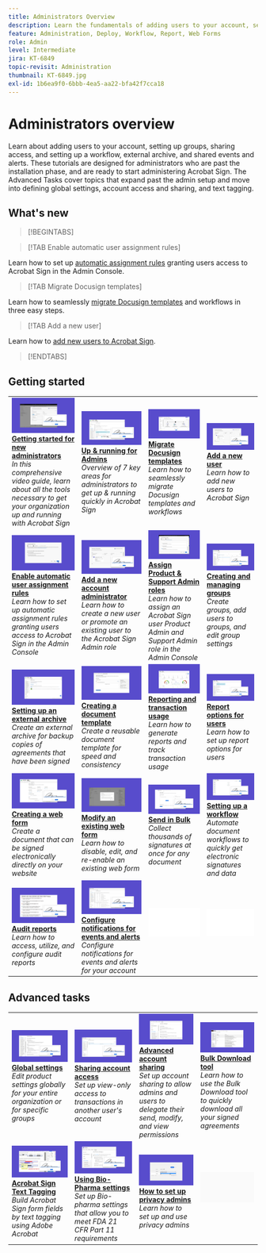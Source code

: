 ```yaml
---
title: Administrators Overview
description: Learn the fundamentals of adding users to your account, setting up groups, sharing access, and setting up a workflow, external archive, and shared events and alerts
feature: Administration, Deploy, Workflow, Report, Web Forms
role: Admin
level: Intermediate
jira: KT-6849
topic-revisit: Administration
thumbnail: KT-6849.jpg
exl-id: 1b6ea9f0-6bbb-4ea5-aa22-bfa42f7cca18
---
```

# Administrators overview

Learn about adding users to your account, setting up groups, sharing access, and setting up a workflow, external archive, and shared events and alerts. These tutorials are designed for administrators who are past the installation phase, and are ready to start administering Acrobat Sign. The Advanced Tasks cover topics that expand past the admin setup and move into defining global settings, account access and sharing, and text tagging.

## What's new

>[!BEGINTABS]

>[!TAB Enable automatic user assignment rules]

Learn how to set up [automatic assignment rules](automatic-assignment-rules.md) granting users access to Acrobat Sign in the Admin Console.

>[!TAB Migrate Docusign templates]

Learn how to seamlessly [migrate Docusign templates](docusign-templates.md) and workflows in three easy steps.

>[!TAB Add a new user]

Learn how to [add new users to Acrobat Sign](add-users-to-your-account.md).

>[!ENDTABS]

## Getting started

<table style="table-layout:fixed">
<tr>
  <td>
    <a href="get-started-admin.md">
      <img alt="Getting started for new administrators" src="../assets/get-started-admin.png" />
    </a>
    <div>
    <a href="get-started-admin.md"><strong>Getting started for new administrators</strong></a>
    </div>
    <em>In this comprehensive video guide, learn about all the tools necessary to get your organization up and running with Acrobat Sign</em>
    <br>
  </td>
  <td>
    <a href="up-and-running-admin.md">
      <img alt="Up &  running for admins" src="../assets/up-and-running.png" />
    </a>
    <div>
    <a href="up-and-running-admin.md"><strong>Up &  running for Admins</strong></a>
    </div>
    <em>Overview of 7 key areas for administrators to get up & running quickly in Acrobat Sign</em>
    <br>
  </td>
  <td>
    <a href="docusign-templates.md">
      <img alt="Migrate Docusign templates" src="../assets/migrate-templates.png" />
    </a>
    <div>
    <a href="docusign-templates.md"><strong>Migrate Docusign templates</strong></a>
    </div>
    <em>Learn how to seamlessly migrate Docusign templates and workflows</em>
    <br>
  </td>
  <td>
    <a href="add-users-to-your-account.md">
      <img alt="Add a new user" src="../assets/add-user.png" />
    </a>
    <div>
    <a href="add-users-to-your-account.md"><strong>Add a new user</strong></a>
    </div>
    <em>Learn how to add new users to Acrobat Sign</em>
    <br>
  </td>
</tr>
<tr>
  <td>
    <a href="automatic-assignment-rules.md">
      <img alt="Enable automatic user assignment rules" src="../assets/automatic-assignment.png" />
    </a>
    <div>
    <a href="automatic-assignment-rules.md"><strong>Enable automatic user assignment rules</strong></a>
    </div>
    <em>Learn how to set up automatic assignment rules granting users access to Acrobat Sign in the Admin Console</em>
    <br>
  </td>
  <td>
    <a href="add-admin.md">
      <img alt="Add a new account administrator" src="../assets/add-admin.png" />
    </a>
    <div>
    <a href="add-admin.md"><strong>Add a new account administrator</strong></a>
    </div>
    <em>Learn how to create a new user or promote an existing user to the Acrobat Sign Admin role</em>
    <br>
  </td>
    <td>
      <a href="promote-admin.md">
        <img alt="Assign Product & Support Admin roles" src="../assets/assign-product.png" />
      </a>
      <div>
      <a href="promote-admin.md"><strong>Assign Product & Support Admin roles</strong></a>
      </div>
      <em>Learn how to assign an Acrobat Sign user Product Admin and Support Admin role in the Admin Console</em>
      <br>
    </td>
    <td>
      <a href="create-and-manage-groups.md">
        <img alt="Creating and Managing Groups" src="../assets/groups.png" />
      </a>
      <div>
      <a href="create-and-manage-groups.md"><strong>Creating and managing groups</strong></a>
      </div>
      <em>Create groups, add users to groups, and edit group settings</em>
      <br>
    </td>
</tr>
<tr>
 <td>
      <a href="set-up-your-external-archive.md">
        <img alt="Setting up an external archive" src="../assets/external-archive.png" />
      </a>
      <div>
      <a href="set-up-your-external-archive.md"><strong>Setting up an external archive</strong></a>
      </div>
      <em>Create an external archive for backup copies of agreements that have been signed</em>
      <br>
    </td>
  <td>
    <a href="../sign-advanced-users/create-a-template.md">
      <img alt="Creating a document template" src="../assets/create-template.png" />
    </a>
    <div>
    <a href="../sign-advanced-users/create-a-template.md"><strong>Creating a document template</strong></a>
    </div>
    <em>Create a reusable document template for speed and consistency</em>
    <br>
  </td>
  <td>
    <a href="../sign-advanced-users/creating-a-report.md">
      <img alt="Reporting and transaction usage" src="../assets/reporting.png" />
    </a>
    <div>
    <a href="../sign-advanced-users/creating-a-report.md"><strong>Reporting and transaction usage</strong></a>
    </div>
    <em>Learn how to generate reports and track transaction usage</em>
    <br>
  </td>
  <td>
    <a href="report-options.md">
      <img alt="Report options for users" src="../assets/report-options.png" />
    </a>
    <div>
    <a href="report-options.md"><strong>Report options for users</strong></a>
    </div>
    <em>Learn how to set up report options for users</em>
    <br>
  </td>
</tr>  
<tr>
   <td>
    <a href="../sign-advanced-users/webform.md">
      <img alt="Creating a web form" src="../assets/web-form.png" />
    </a>
    <div>
    <a href="../sign-advanced-users/webform.md"><strong>Creating a web form</strong></a>
    </div>
    <em>Create a document that can be signed electronically directly on your website</em>
    <br>
  </td>
  <td>
    <a href="../sign-advanced-users/modify-webform.md">
      <img alt="Modify an existing web form" src="../assets/modify-web-form.png" />
    </a>
    <div>
    <a href="../sign-advanced-users/modify-webform.md"><strong>Modify an existing web form</strong></a>
    </div>
    <em>Learn how to disable, edit, and re-enable an existing web form</em>
    <br>
  </td>
  <td>
    <a href="../sign-advanced-users/megasign.md">
      <img alt="Send in Bulk" src="../assets/send-in-bulk.png" />
    </a>
    <div>
    <a href="../sign-advanced-users/megasign.md"><strong>Send in Bulk</strong></a>
    </div>
    <em>Collect thousands of signatures at once for any document</em>
    <br>
  </td>
  <td>
    <a href="building-a-custom-workflow.md">
      <img alt="Setting up a Workflow" src="../assets/workflow.png" />
    </a>
    <div>
    <a href="building-a-custom-workflow.md"><strong>Setting up a workflow</strong></a>
    </div>
    <em>Automate document workflows to quickly get electronic signatures and data</em>
    <br>
  </td>
</tr>
<tr>
     <td>
    <a href="audit-reports.md">
      <img alt="Audit reports" src="../assets/audit-report.png" />
    </a>
    <div>
    <a href="audit-reports.md"><strong>Audit reports</strong></a>
    </div>
    <em>Learn how to access, utilize, and configure audit reports</em>
    <br>
    </td>
    <td>
      <a href="set-up-shared-events-and-alert.md">
        <img alt="Setting up shared events and alerts" src="../assets/notifications.png" />
      </a>
      <div>
      <a href="set-up-shared-events-and-alert.md"><strong>Configure notifications for events and alerts</strong></a>
      </div>
      <em>Configure notifications for events and alerts for your account</em>
      <br>
    </td>
    <td>
      <img alt="Spacer" src="../assets/Whitespacer.png" />
      <div>
      <br>
    </td>
    <td>
      <img alt="Spacer" src="../assets/Whitespacer.png" />
      <div>
      <br>
    </td>
</tr>    
</table>

## Advanced tasks

<table style="table-layout:fixed">
<tr>
  <td>
    <a href="learn-about-global-settings.md">
      <img alt="Global settings" src="../assets/global-settings.png">
    </a>
    <div>
    <a href="learn-about-global-settings.md"><strong>Global settings</strong></a>
    </div>
    <em>Edit product settings globally for your entire organization or for specific groups</em>
    <br>
  </td>
  <td>
    <a href="share-account-access.md">
      <img alt="Sharing account access" src="../assets/sharing.png" />
    </a>  
    <div>
    <a href="share-account-access.md"><strong>Sharing account access</strong></a>
    </div>
    <em>Set up view-only access to transactions in another user's account</em>
    <br>
  </td>
  <td>
    <a href="advanced-account-sharing.md">
      <img alt="Advanced account sharing" src="../assets/advanced-sharing.png" />
    </a>
    <div>
    <a href="advanced-account-sharing.md"><strong>Advanced account sharing</strong></a>
    </div>
    <em>Set up account sharing to allow admins and users to delegate their send, modify, and view permissions</em>
    <br>
  </td>
  <td>
    <a href="bulk-download-tool.md">
      <img alt="Bulk Download tool" src="../assets/bulk-download.png" />
    </a>
    <div>
    <a href="bulk-download-tool.md"><strong>Bulk Download tool</strong></a>
    </div>
    <em>Learn how to use the Bulk Download tool to quickly download all your signed agreements</em>
    <br>
  </td> 
</tr>
<tr>
   <td>
     <a href="../sign-advanced-users/adobe-sign-text-tagging.md">
      <img alt="Acrobat Sign Text Tagging" src="../assets/tagging.png" />
    </a>
    <div>
    <a href="../sign-advanced-users/adobe-sign-text-tagging.md"><strong>Acrobat Sign Text Tagging</strong></a>
    <div>
    <em>Build Acrobat Sign form fields by text tagging using Adobe Acrobat</em>
    <br>
  </td>
  <td>
    <a href="use-bio-pharma-settings.md">
      <img alt="Using Bio-Pharma settings" src="../assets/bio-settings.png" />
    </a>
    <div>
    <a href="use-bio-pharma-settings.md"><strong>Using Bio-Pharma settings</strong></a>
    </div>
    <em>Set up Bio-pharma settings that allow you to meet FDA 21 CFR Part 11 requirements</em>
    <br>
  </td>
  <td>
    <a href="privacy.md">
      <img alt="How to set up privacy admin" src="../assets/privacy-admin.png" />
    </a>
    <div>
    <a href="privacy.md"><strong>How to set up privacy admins</strong></a>
    </div>
    <em>Learn how to set up and use privacy admins</em>
    <br>
  </td>
  <td>
    <img alt="Spacer" src="../assets/Grayspacer.png" />
    <div>
    <br>
  </td>
</tr>
</table>
